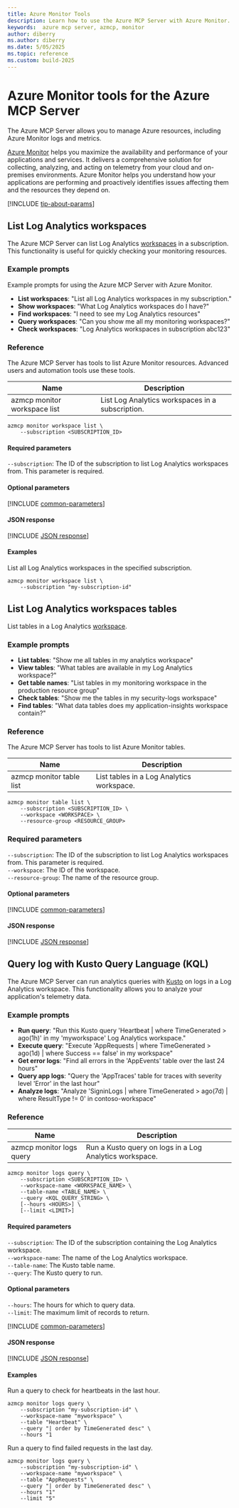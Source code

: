 ```yaml
---
title: Azure Monitor Tools
description: Learn how to use the Azure MCP Server with Azure Monitor.
keywords:  azure mcp server, azmcp, monitor
author: diberry
ms.author: diberry
ms.date: 5/05/2025
ms.topic: reference
ms.custom: build-2025
---
```

# Azure Monitor tools for the Azure MCP Server

The Azure MCP Server allows you to manage Azure resources, including Azure Monitor logs and metrics.

[Azure Monitor](/azure/azure-monitor/overview) helps you maximize the availability and performance of your applications and services. It delivers a comprehensive solution for collecting, analyzing, and acting on telemetry from your cloud and on-premises environments. Azure Monitor helps you understand how your applications are performing and proactively identifies issues affecting them and the resources they depend on.

[!INCLUDE [tip-about-params](../includes/tools/parameter-consideration.md)]

## List Log Analytics workspaces

The Azure MCP Server can list Log Analytics [workspaces](/azure/azure-monitor/metrics/azure-monitor-workspace-overview) in a subscription. This functionality is useful for quickly checking your monitoring resources.


### Example prompts

Example prompts for using the Azure MCP Server with Azure Monitor.

<!-- create several examples for the reader that capture the intent -->
- **List workspaces**: "List all Log Analytics workspaces in my subscription."
- **Show workspaces**: "What Log Analytics workspaces do I have?"
- **Find workspaces**: "I need to see my Log Analytics resources"
- **Query workspaces**: "Can you show me all my monitoring workspaces?"
- **Check workspaces**: "Log Analytics workspaces in subscription abc123"


### Reference

The Azure MCP Server has tools to list Azure Monitor resources. Advanced users and automation tools use these tools.

| Name            | Description               |
|-----------------|--------------------------|
| azmcp monitor workspace list | List Log Analytics workspaces in a subscription.|

```console
azmcp monitor workspace list \
    --subscription <SUBSCRIPTION_ID>

```

#### Required parameters

`--subscription`: The ID of the subscription to list Log Analytics workspaces from. This parameter is required.
 
#### Optional parameters

[!INCLUDE [common-parameters](../includes/tools/common-parameters.md)]

#### JSON response

[!INCLUDE [JSON response](../includes/tools/response-format.md)]

#### Examples

List all Log Analytics workspaces in the specified subscription.

```console
azmcp monitor workspace list \
    --subscription "my-subscription-id"
```

## List Log Analytics workspaces tables

List tables in a Log Analytics [workspace](/azure/azure-monitor/metrics/azure-monitor-workspace-overview).

### Example prompts

- **List tables**: "Show me all tables in my analytics workspace"
- **View tables**: "What tables are available in my Log Analytics workspace?"
- **Get table names**: "List tables in my monitoring workspace in the production resource group"
- **Check tables**: "Show me the tables in my security-logs workspace"
- **Find tables**: "What data tables does my application-insights workspace contain?"

### Reference

The Azure MCP Server has tools to list Azure Monitor tables. 

| Name            | Description               |
|-----------------|--------------------------|
| azmcp monitor table list | List tables in a Log Analytics workspace.|

```console
azmcp monitor table list \
    --subscription <SUBSCRIPTION_ID> \
    --workspace <WORKSPACE> \
    --resource-group <RESOURCE_GROUP>
```

### Required parameters

`--subscription`: The ID of the subscription to list Log Analytics workspaces from. This parameter is required.<br>
`--workspace`: The ID of the workspace.<br>
`--resource-group`: The name of the resource group.

#### Optional parameters

[!INCLUDE [common-parameters](../includes/tools/common-parameters.md)]

#### JSON response

[!INCLUDE [JSON response](../includes/tools/response-format.md)]

## Query log with Kusto Query Language (KQL)

The Azure MCP Server can run analytics queries with [Kusto](/kusto/query) on logs in a Log Analytics workspace. This functionality allows you to analyze your application's telemetry data.

### Example prompts

- **Run query**: "Run this Kusto query 'Heartbeat | where TimeGenerated > ago(1h)' in my 'myworkspace' Log Analytics workspace."
- **Execute query**: "Execute 'AppRequests | where TimeGenerated > ago(1d) | where Success == false' in my workspace"
- **Get error logs**: "Find all errors in the 'AppEvents' table over the last 24 hours"
- **Query app logs**: "Query the 'AppTraces' table for traces with severity level 'Error' in the last hour"
- **Analyze logs**: "Analyze 'SigninLogs | where TimeGenerated > ago(7d) | where ResultType != 0' in contoso-workspace"

### Reference

| Name            | Description               |
|-----------------|--------------------------|
| azmcp monitor logs query | Run a Kusto query on logs in a Log Analytics workspace.|

```console
azmcp monitor logs query \
    --subscription <SUBSCRIPTION_ID> \
    --workspace-name <WORKSPACE_NAME> \
    --table-name <TABLE_NAME> \
    --query <KQL_QUERY_STRING> \
    [--hours <HOURS>] \
    [--limit <LIMIT>]
```

#### Required parameters

`--subscription`: The ID of the subscription containing the Log Analytics workspace.<br>
`--workspace-name`: The name of the Log Analytics workspace.<br>
`--table-name`: The Kusto table name.<br>
`--query`: The Kusto query to run.

#### Optional parameters

`--hours`: The hours for which to query data.<br>
`--limit`: The maximum limit of records to return.

[!INCLUDE [common-parameters](../includes/tools/common-parameters.md)]

#### JSON response

[!INCLUDE [JSON response](../includes/tools/response-format.md)]

#### Examples

Run a query to check for heartbeats in the last hour.

```console
azmcp monitor logs query \
    --subscription "my-subscription-id" \
    --workspace-name "myworkspace" \
    --table "Heartbeat" \
    --query "| order by TimeGenerated desc" \
    --hours "1
```

Run a query to find failed requests in the last day.

```console
azmcp monitor logs query \
    --subscription "my-subscription-id" \
    --workspace-name "myworkspace" \
    --table "AppRequests" \
    --query "| order by TimeGenerated desc" \
    --hours "1"
    --limit "5"
```



